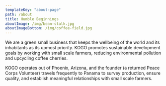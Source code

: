 ```yaml
---
templateKey: "about-page"
path: /about
title: Humble Beginnings
aboutImage: /img/bean-stalk.jpg
aboutImageBottom: /img/coffee-field.jpg
---
```


We are a green small business that keeps the wellbeing of the world and its inhabitants as its upmost priority. KOGO promotes sustainable development goals by working with small scale farmers, reducing environmental pollution and upcycling coffee cherries.

KOGO operates out of Phoenix, Arizona, and the founder (a returned Peace Corps Volunteer) travels frequently to Panama to survey production, ensure quality, and establish meaningful relationships with small scale farmers.
